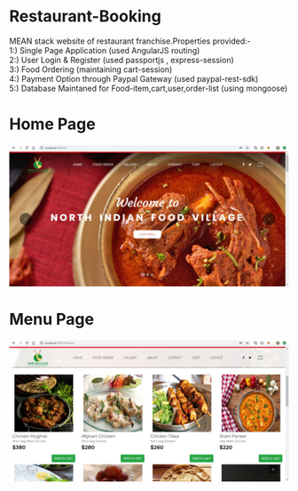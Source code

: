 # Restaurant-Booking
MEAN stack website of restaurant franchise.Properties provided:- <br />
1:) Single Page Application (used AngularJS routing)<br />
2:) User Login & Register (used passportjs , express-session)<br/>
3:) Food Ordering (maintaining cart-session)<br />
4:) Payment Option through Paypal Gateway (used paypal-rest-sdk)<br />
5:) Database Maintaned for Food-item,cart,user,order-list (using mongoose)<br />
# Home Page
![Home page](https://github.com/Pratyush-Ranjan/Restaurant-Booking/blob/master/hai.JPG)
<br />
# Menu Page
![Menu page](https://github.com/Pratyush-Ranjan/Restaurant-Booking/blob/master/hai2.JPG)
